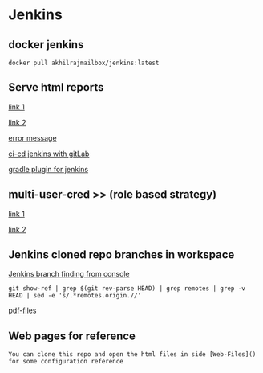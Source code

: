 # Jenkins


## docker jenkins

```
docker pull akhilrajmailbox/jenkins:latest
```


## Serve html reports

[link 1](https://stackoverflow.com/questions/33821217/html-in-jenkins-job-descriptions)

[link 2](https://stackoverflow.com/questions/35783964/jenkins-html-publisher-plugin-no-css-is-displayed-when-report-is-viewed-in-j)


[error message](https://issues.jenkins-ci.org/browse/JENKINS-12875)

[ci-cd jenkins with gitLab](https://docs.bitnami.com/bch/how-to/create-ci-pipeline/)

[gradle plugin for jenkins](https://wiki.jenkins-ci.org/display/JENKINS/Gradle+Plugin)


## multi-user-cred >> (role based strategy)

[link 1](https://stackoverflow.com/questions/8323129/jenkins-restrict-view-of-jobs-per-user)

[link 2](http://www.kblearningacademy.com/configure-role-strategy-plugin-in-jenkins/)


## Jenkins cloned repo branches in workspace
[Jenkins branch finding from console](https://stackoverflow.com/questions/14985563/how-to-retrieve-the-git-branch-name-that-was-built-by-jenkins-when-using-inverse)

```
git show-ref | grep $(git rev-parse HEAD) | grep remotes | grep -v HEAD | sed -e 's/.*remotes.origin.//'
```


[pdf-files]()

## Web pages for reference

```
You can clone this repo and open the html files in side [Web-Files]() for some configuration reference
```